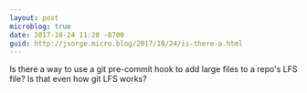 ```yaml
---
layout: post
microblog: true
date: 2017-10-24 11:20 -0700
guid: http://jsorge.micro.blog/2017/10/24/is-there-a.html
---
```

Is there a way to use a git pre-commit hook to add large files to a repo's LFS file? Is that even how git LFS works?

